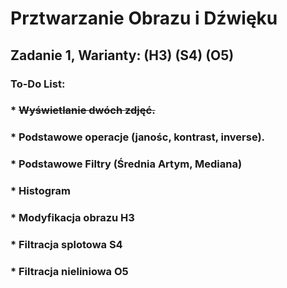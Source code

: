 # Prztwarzanie Obrazu i Dźwięku
## Zadanie 1, Warianty: (H3) (S4) (O5)
### To-Do List:
### * ~~Wyświetlanie dwóch zdjęć.~~
### * Podstawowe operacje (janośc, kontrast, inverse).
### * Podstawowe Filtry (Średnia Artym, Mediana)
### * Histogram
### * Modyfikacja obrazu H3
### * Filtracja splotowa S4
### * Filtracja nieliniowa O5
